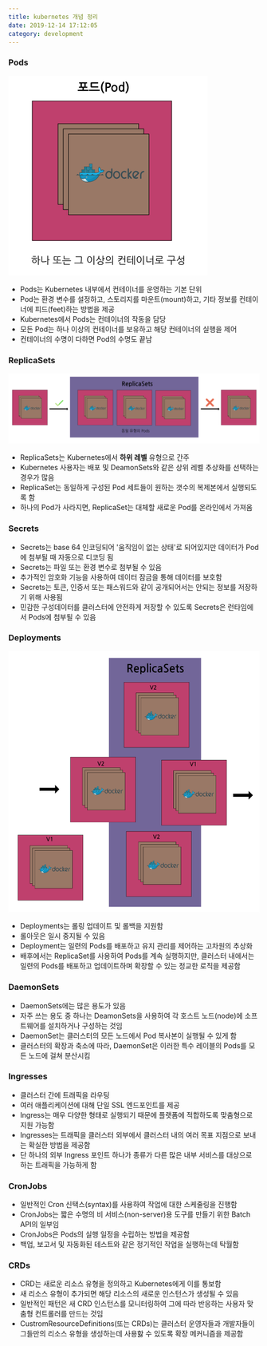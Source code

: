 ```yaml
---
title: kubernetes 개념 정리
date: 2019-12-14 17:12:05
category: development
---
```


### Pods

![kubernetes_pod.png](./images/kubernetes_pod.png)

- Pods는 Kubernetes 내부에서 컨테이너를 운영하는 기본 단위
- Pod는 환경 변수를 설정하고, 스토리지를 마운트(mount)하고, 기타 정보를 컨테이너에 피드(feet)하는 방법을 제공
- Kubernetes에서 Pods는 컨테이너의 작동을 담당
- 모든 Pod는 하나 이상의 컨테이너를 보유하고 해당 컨테이너의 실행을 제어
- 컨테이너의 수명이 다하면 Pod의 수명도 끝남

### ReplicaSets

![kubernetes_ReplicaSets.png](./images/kubernetes_ReplicaSets.png)

- ReplicaSets는 Kubernetes에서 **하위 레벨** 유형으로 간주
- Kubernetes 사용자는 배포 및 DeamonSets와 같은 상위 레벨 추상화를 선택하는 경우가 많음
- ReplicaSet는 동일하게 구성된 Pod 세트들이 원하는 갯수의 복제본에서 실행되도록 함
- 하나의 Pod가 사라지면, ReplicaSet는 대체할 새로운 Pod를 온라인에서 가져옴

### Secrets

- Secrets는 base 64 인코딩되어 '움직임이 없는 상태'로 되어있지만 데이터가 Pod에 첨부될 때 자동으로 디코딩 됨
- Secrets는 파일 또는 환경 변수로 첨부될 수 있음
- 추가적인 암호화 기능을 사용하여 데이터 잠금을 통해 데이터를 보호함
- Secrets는 토큰, 인증서 또는 패스워드와 같이 공개되어서는 안되는 정보를 저장하기 위해 사용됨
- 민감한 구성데이터를 클러스터에 안전하게 저장할 수 있도록 Secrets은 런타임에서 Pods에 첨부될 수 있음

### Deployments

![kubernetes_deployments.png](./images/kubernetes_deployments.png)

- Deployments는 롤링 업데이트 및 롤백을 지원함
- 롤아웃은 일시 중지될 수 있음
- Deployment는 일련의 Pods를 배포하고 유지 관리를 제어하는 고차원의 추상화
- 배후에서는 ReplicaSet를 사용하여 Pods를 계속 실행하지만, 클러스터 내에서는 일련의 Pods를 배포하고 업데이트하며 확장할 수 있는 정교한 로직을 제공함

### DaemonSets

- DaemonSets에는 많은 용도가 있음
- 자주 쓰는 용도 중 하나는 DeamonSets을 사용하여 각 호스트 노드(node)에 소프트웨어를 설치하거나 구성하는 것임
- DaemonSet는 클러스터의 모든 노드에서 Pod 복사본이 실행될 수 있게 함
- 클러스터의 확장과 축소에 따라, DaemonSet은 이러한 특수 레이블의 Pods를 모든 노드에 걸쳐 분산시킴

### Ingresses

- 클러스터 간에 트래픽을 라우팅
- 여러 애플리케이션에 대해 단일 SSL 엔드포인트를 제공
- Ingress는 매우 다양한 형태로 실행되기 때문에 플랫폼에 적합하도록 맞춤형으로 지원 가능함
- Ingresses는 트래픽을 클러스터 외부에서 클러스터 내의 여러 목표 지점으로 보내는 확실한 방법을 제공함
- 단 하나의 외부 Ingress 포인트 하나가 종류가 다른 많은 내부 서비스를 대상으로 하는 트래픽을 가능하게 함

### CronJobs

- 일반적인 Cron 신택스(syntax)를 사용하여 작업에 대한 스케줄링을 진행함
- CronJobs는 짧은 수명의 비 서비스(non-server)용 도구를 만들기 위한 Batch API의 일부임
- CronJobs은 Pods의 실행 일정을 수립하는 방법을 제공함
- 백업, 보고서 및 자동화된 테스트와 같은 정기적인 작업을 실행하는데 탁월함

### CRDs

- CRD는 새로운 리소스 유형을 정의하고 Kubernetes에게 이를 통보함
- 새 리소스 유형이 추가되면 해당 리소스의 새로운 인스턴스가 생성될 수 있음
- 일반적인 패턴은 새 CRD 인스턴스를 모니터링하여 그에 따라 반응하는 사용자 맞춤형 컨트롤러를 만드는 것임
- CustromResourceDefinitions(또는 CRDs)는 클러스터 운영자들과 개발자들이 그들만의 리소스 유형을 생성하는데 사용핧 수 있도록 확장 메커니즘을 제공함
